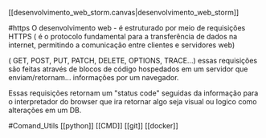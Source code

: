 [[desenvolvimento_web_storm.canvas|desenvolvimento_web_storm]]

#https
O desenvolvimento web - é estruturado por meio de requisições HTTPS ( é o protocolo fundamental para a transferência de dados na internet, permitindo a comunicação entre clientes e servidores web)
 
( GET, POST, PUT, PATCH, DELETE, OPTIONS, TRACE...) essas requisições são feitas através de blocos de código hospedados em um servidor que enviam/retornam... informações por um navegador.

Essas requisições retornam um "status code" seguidas da informação para o interpretador do browser que ira retornar algo seja visual ou logico como alterações em um DB.




#Comand_Utils
[[python]]
[[CMD]] 
[[git]]
[[docker]]